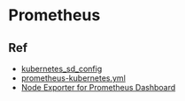# Prometheus

## Ref

- [kubernetes_sd_config](https://prometheus.io/docs/prometheus/latest/configuration/configuration/#kubernetes_sd_config)
- [prometheus-kubernetes.yml](https://github.com/prometheus/prometheus/blob/master/documentation/examples/prometheus-kubernetes.yml)
- [Node Exporter for Prometheus Dashboard](https://grafana.com/grafana/dashboards/11074)
